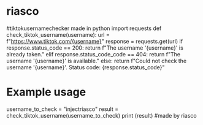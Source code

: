 # riasco
#tiktokusernamechecker made in python
import requests
def check_tiktok_username(username):
  url = f"https://www.tiktok.com/{username}"
  response = requests.get(url)
  if response.status_code == 200:
    return f"The username '{username}' is already taken."
  elif response.status_code_code == 404:
    return f"The username '{username}' is available."
  else:
    return f"Could not check the username '{username}'. Status code: {response.status_code}"

 # Example usage
username_to_check = "injectriasco"
result = check_tiktok_username(username_to_check)
print (result)
#made by riasco
